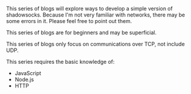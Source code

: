 This series of blogs will explore ways to develop a simple version of shadowsocks.
Because I'm not very familiar with networks, there may be some errors in it. Please feel free to point out them.

This series of blogs are for beginners and may be superficial.

This series of blogs only focus on communications over TCP, not include UDP.

This series requires the basic knowledge of:

- JavaScript
- Node.js
- HTTP
